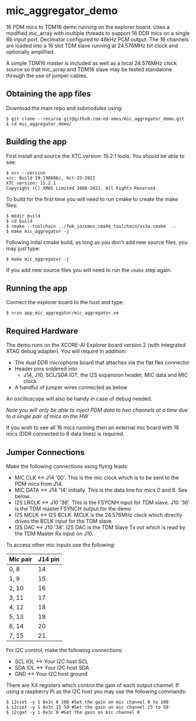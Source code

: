 # mic_aggregator_demo
16 PDM mics to TDM16 demo running on the explorer board. Uses a modified mic_array with multiple threads to support 16 DDR mics on a single 8b input port.
Decimator configured to 48kHz PCM output. The 16 channels are loaded into a 16 slot TDM slave running at 24.576MHz bit clock and optionally amplified.

A simple TDM16 master is included as well as a local 24.576MHz clock source so that mic_array and TDM16 slave may be tested standalone through the use of jumper cables.

Obtaining the app files
-----------------------

Download the main repo and submodules using:

    $ git clone --recurse git@github.com:ed-xmos/mic_aggregator_demo.git
    $ cd mic_aggregator_demo/


Building the app
----------------

First install and source the XTC version: 15.2.1 tools. You should be able to see:

    $ xcc --version
    xcc: Build 19-198606c, Oct-25-2022
    XTC version: 15.2.1
    Copyright (C) XMOS Limited 2008-2021. All Rights Reserved.

To build for the first time you will need to run cmake to create the make files:

    $ mkdir build
    $ cd build
    $ cmake --toolchain ../fwk_io/xmos_cmake_toolchain/xs3a.cmake  ..
    $ make mic_aggregator -j

Following inital cmake build, as long as you don't add new source files, you may just type:

    $ make mic_aggregator -j

If you add new source files you will need to run the `cmake` step again.

Running the app
---------------

Connect the explorer board to the host and type:

    $ xrun app_mic_aggregator/mic_aggregator.xe 

Required Hardware
-----------------

The demo runs on the XCORE-AI Explorer board version 2 (with integrated XTAG debug adapter). You will require in addition:

- The dual DDR microphone board that attaches via the flat flex connector
- Header pins soldered into
    - J14, J10, SCL/SDA IOT, the I2S expansion header, MIC data and MIC clock
- A handful of jumper wires connected as below

An oscilloscope will also be handy in case of debug needed.

*Note you will only be able to inject PDM data to two channels at a time due to a single pair of mics on the HW*

If you wish to see all 16 mics running then an external mic board with 16 mics (DDR connected to 8 data lines) is required.


Jumper Connections
------------------

Make the following connections using flying leads:

- MIC CLK <-> J14 '00'. This is the mic clock which is to be sent to the PDM mics from J14.
- MIC DATA <-> J14 '14' initially. This is the data line for mics 0 and 8. See below..
- I2S LRCLK <-> J10 '36'. This is the FSYCNH input for TDM slave. J10 '36' is the TDM master FSYNCH output for the demo
- I2S MCLK <-> I2S BCLK. MCLK is the 24.576MHz clock which directly drives the BCLK input for the TDM slave
- I2S DAC <-> J10 '38'. I2S DAC is the TDM Slave Tx out which is read by the TDM Master Rx input on J10.

To access other mic inputs use the following:

| Mic pair | J14 pin |
| -------- | ------- |
| 0, 8 | 14 |
| 1, 9 | 15 |
| 2, 10 | 16 |
| 3, 11 | 17 |
| 4, 12 | 18 |
| 5, 13 | 19 |
| 6, 14 | 20 |
| 7, 15 | 21 |


For I2C control, make the following connections:

- SCL IOL <-> Your I2C host SCL
- SDA IOL <-> Your I2C host SDA
- GND <-> Your I2C host ground

There are XX registers which control the gain of each output channel. If using a raspberry Pi as the I2C host you may use the following commands:

    $ i2cset -y 1 0x3c 0 100 #Set the gain on mic channel 0 to 100
    $ i2cset -y 1 0x3c 15 50 #Set the gain on mic channel 15 to 50
    $ i2cget -y 1 0x3c 0 #Get the gain on mic channel 0





